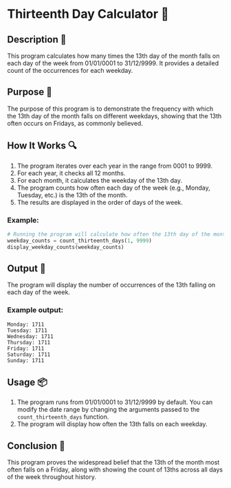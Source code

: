 # Thirteenth Day Calculator 📅

## Description 📝

This program calculates how many times the 13th day of the month falls on each day of the week from 01/01/0001 to 31/12/9999.
It provides a detailed count of the occurrences for each weekday.

## Purpose 🎯

The purpose of this program is to demonstrate the frequency with which the 13th day of the month falls on different weekdays, showing that the 13th often occurs on Fridays, as commonly believed.

## How It Works 🔍

1. The program iterates over each year in the range from 0001 to 9999.
2. For each year, it checks all 12 months.
3. For each month, it calculates the weekday of the 13th day.
4. The program counts how often each day of the week (e.g., Monday, Tuesday, etc.) is the 13th of the month.
5. The results are displayed in the order of days of the week.

### Example:

```python
# Running the program will calculate how often the 13th day of the month falls on each weekday
weekday_counts = count_thirteenth_days(1, 9999)
display_weekday_counts(weekday_counts)
```

## Output 📜

The program will display the number of occurrences of the 13th falling on each day of the week.

### Example output:

```
Monday: 1711
Tuesday: 1711
Wednesday: 1711
Thursday: 1711
Friday: 1711
Saturday: 1711
Sunday: 1711
```

## Usage 📦

1. The program runs from 01/01/0001 to 31/12/9999 by default. You can modify the date range by changing the arguments passed to the `count_thirteenth_days` function.
2. The program will display how often the 13th falls on each weekday.

## Conclusion 🚀

This program proves the widespread belief that the 13th of the month most often falls on a Friday, along with showing the count of 13ths across all days of the week throughout history.
